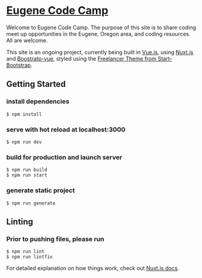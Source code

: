 # [Eugene Code Camp](https://eugenecodecamp.com/)

Welcome to Eugene Code Camp. The purpose of this site is to share coding meet up opportunities in the Eugene, Oregon area, and coding resources. All are welcome.


This site is an ongoing project, currently being built in [Vue.js](https://vuejs.org/), using [Nuxt.js](https://nuxtjs.org/) and [Boostratp-vue](https://bootstrap-vue.js.org/), styled using the [Freelancer Theme from Start-Bootstrap](https://github.com/BlackrockDigital/startbootstrap-freelancer).

## Getting Started


### install dependencies
    $ npm install

### serve with hot reload at localhost:3000
    $ npm run dev

### build for production and launch server
    $ npm run build
    $ npm run start

### generate static project
    $ npm run generate

## Linting

### Prior to pushing files, please run
    $ npm run lint
    $ npm run lintfix
    
For detailed explanation on how things work, check out [Nuxt.js docs](https://nuxtjs.org).